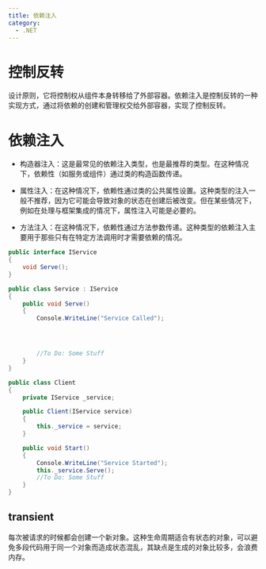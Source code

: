 ```yaml
---
title: 依赖注入
category:
  - .NET
---
```


# 控制反转

设计原则，它将控制权从组件本身转移给了外部容器。依赖注入是控制反转的一种实现方式，通过将依赖的创建和管理权交给外部容器，实现了控制反转。

# 依赖注入

- 构造器注入：这是最常见的依赖注入类型，也是最推荐的类型。在这种情况下，依赖性（如服务或组件）通过类的构造函数传递。

- 属性注入：在这种情况下，依赖性通过类的公共属性设置。这种类型的注入一般不推荐，因为它可能会导致对象的状态在创建后被改变。但在某些情况下，例如在处理与框架集成的情况下，属性注入可能是必要的。

- 方法注入：在这种情况下，依赖性通过方法参数传递。这种类型的依赖注入主要用于那些只有在特定方法调用时才需要依赖的情况。

```cs
public interface IService
{
    void Serve();
}

public class Service : IService
{
    public void Serve()
    {
        Console.WriteLine("Service Called");




        //To Do: Some Stuff
    }
}

public class Client
{
    private IService _service;

    public Client(IService service)
    {
        this._service = service;
    }

    public void Start()
    {
        Console.WriteLine("Service Started");
        this._service.Serve();
        //To Do: Some Stuff
    }
}

```

## transient

每次被请求的时候都会创建⼀个新对象。这种⽣命周期适合有状态的对象，可以避免多段代码⽤于同⼀个对象⽽造成状态混乱，其缺点是⽣成的对象⽐较多，会浪费内存。
